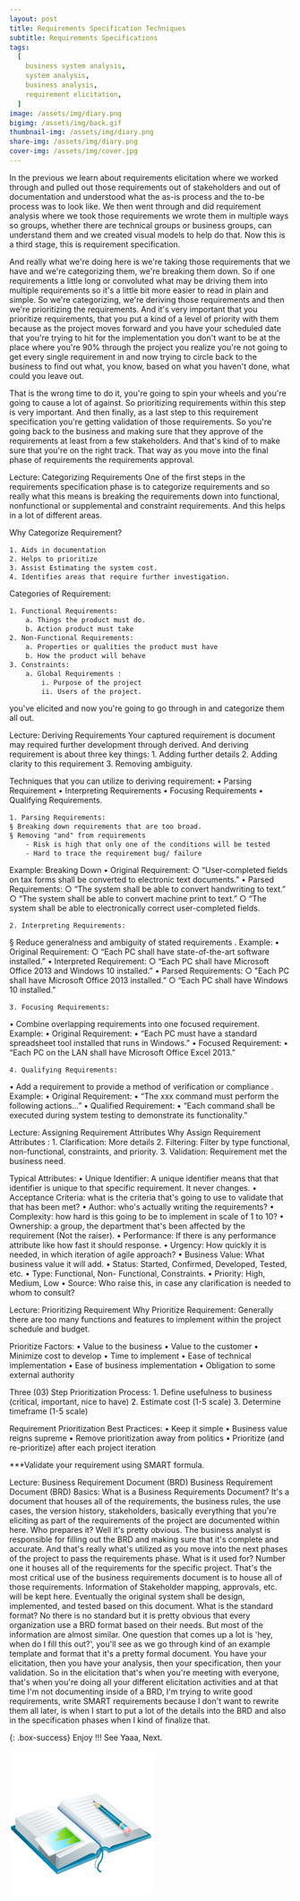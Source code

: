 ```yaml
---
layout: post
title: Requirements Specification Techniques
subtitle: Requirements Specifications
tags:
  [
    business system analysis,
    system analysis,
    business analysis,
    requirement elicitation,
  ]
image: /assets/img/diary.png
bigimg: /assets/img/back.gif
thumbnail-img: /assets/img/diary.png
share-img: /assets/img/diary.png
cover-img: /assets/img/cover.jpg
---
```


In the previous we learn about requirements elicitation where we worked through and pulled out those requirements out of stakeholders and out of documentation and understood what the as-is process and the to-be process was to look like. We then went through and did requirement analysis where we took those requirements we wrote them in multiple ways so groups, whether there are technical groups or business groups, can understand them and we created visual models to help do that. Now this is a third stage, this is requirement specification.

And really what we're doing here is we're taking those requirements that we have and we're categorizing them, we're breaking them down. So if one requirements a little long or convoluted what may be driving them into multiple requirements so it's a little bit more easier to read in plain and simple. So we're categorizing, we're deriving those requirements and then we're prioritizing the requirements. And it's very important that you prioritize requirements, that you put a kind of a level of priority with them because as the project moves forward and you have your scheduled date that you're trying to hit for the implementation you don't want to be at the place where you're 90% through the project you realize you're not going to get every single requirement in and now trying to circle back to the business to find out what, you know, based on what you haven't done, what could you leave out.

That is the wrong time to do it, you're going to spin your wheels and you're going to cause a lot of against. So prioritizing requirements within this step is very important. And then finally, as a last step to this requirement specification you're getting validation of those requirements. So you're going back to the business and making sure that they approve of the requirements at least from a few stakeholders. And that's kind of to make sure that you're on the right track. That way as you move into the final phase of requirements the requirements approval.

Lecture: Categorizing Requirements
One of the first steps in the requirements specification phase is to categorize requirements and so really what this means is breaking the requirements down into functional, nonfunctional or supplemental and constraint requirements. And this helps in a lot of different areas.

Why Categorize Requirement?

    1. Aids in documentation
    2. Helps to prioritize
    3. Assist Estimating the system cost.
    4. Identifies areas that require further investigation.

Categories of Requirement:

    1. Functional Requirements:
    	a. Things the product must do.
    	b. Action product must take
    2. Non-Functional Requirements:
    	a. Properties or qualities the product must have
    	b. How the product will behave
    3. Constraints:
    	a. Global Requirements :
    		i. Purpose of the project
    		ii. Users of the project.

you've elicited and now you're going to go through in and categorize them all out.

Lecture: Deriving Requirements
Your captured requirement is document may required further development through derived. And deriving requirement is about three key things: 1. Adding further details 2. Adding clarity to this requirement 3. Removing ambiguity.

Techniques that you can utilize to deriving requirement:
• Parsing Requirement
• Interpreting Requirements
• Focusing Requirements
• Qualifying Requirements.

    1. Parsing Requirements:
    § Breaking down requirements that are too broad.
    § Removing "and" from requirements
    	- Risk is high that only one of the conditions will be tested
    	- Hard to trace the requirement bug/ failure

Example: Breaking Down
• Original Requirement:
○ “User-completed fields on tax forms shall be converted to electronic text documents.”
• Parsed Requirements:
○ “The system shall be able to convert handwriting to text.”
○ “The system shall be able to convert machine print to text.”
○ “The system shall be able to electronically correct user-completed fields.

    2. Interpreting Requirements:

§ Reduce generalness and ambiguity of stated requirements .
Example:
• Original Requirement:
○ “Each PC shall have state-of-the-art software installed.”
• Interpreted Requirement:
○ “Each PC shall have Microsoft Office 2013 and Windows 10 installed.”
• Parsed Requirements:
○ "Each PC shall have Microsoft Office 2013 installed.”
○ “Each PC shall have Windows 10 installed."

    3. Focusing Requirements:

• Combine overlapping requirements into one focused requirement.
Example:
• Original Requirement:
• “Each PC must have a standard spreadsheet tool installed that runs in Windows.”
• Focused Requirement:
• “Each PC on the LAN shall have Microsoft Office Excel 2013.”

    4. Qualifying Requirements:

• Add a requirement to provide a method of verification or compliance .
Example:
• Original Requirement:
• “The xxx command must perform the following actions…”
• Qualified Requirement:
• “Each command shall be executed during system testing to demonstrate its functionality.”

Lecture: Assigning Requirement Attributes
Why Assign Requirement Attributes : 1. Clarification: More details 2. Filtering: Filter by type functional, non-functional, constraints, and priority. 3. Validation: Requirement met the business need.

Typical Attributes:
• Unique Identifier: A unique identifier means that that identifier is unique to that specific requirement. It never changes.
• Acceptance Criteria: what is the criteria that's going to use to validate that that has been met?
• Author: who's actually writing the requirements?
• Complexity: how hard is this going to be to implement in scale of 1 to 10?
• Ownership: a group, the department that's been affected by the requirement (Not the raiser).
• Performance: If there is any performance attribute like how fast it should response.
• Urgency: How quickly it is needed, in which iteration of agile approach?
• Business Value: What business value it will add.
• Status: Started, Confirmed, Developed, Tested, etc.
• Type: Functional, Non- Functional, Constraints.
• Priority: High, Medium, Low
• Source: Who raise this, in case any clarification is needed to whom to consult?

Lecture: Prioritizing Requirement
Why Prioritize Requirement:
Generally there are too many functions and features to implement within the project schedule and budget.

Prioritize Factors:
• Value to the business
• Value to the customer
• Minimize cost to develop
• Time to implement
• Ease of technical implementation
• Ease of business implementation
• Obligation to some external authority

Three (03) Step Prioritization Process: 1. Define usefulness to business (critical, important, nice to have) 2. Estimate cost (1-5 scale) 3. Determine timeframe (1-5 scale)

Requirement Prioritization Best Practices:
• Keep it simple
• Business value reigns supreme
• Remove prioritization away from politics
• Prioritize (and re-prioritize) after each project iteration

\*\*\*Validate your requirement using SMART formula.

Lecture: Business Requirement Document (BRD)
Business Requirement Document (BRD) Basics:
What is a Business Requirements Document?
It's a document that houses all of the requirements, the business rules, the use cases, the version history, stakeholders, basically everything that you're eliciting as part of the requirements of the project are documented within here.
Who prepares it?
Well it's pretty obvious. The business analyst is responsible for filling out the BRD and making sure that it's complete and accurate. And that's really what's utilized as you move into the next phases of the project to pass the requirements phase.
What is it used for?
Number one it houses all of the requirements for the specific project. That's the most critical use of the business requirements document is to house all of those requirements. Information of Stakeholder mapping, approvals, etc. will be kept here. Eventually the original system shall be design, implemented, and tested based on this document.
What is the standard format?
No there is no standard but it is pretty obvious that every organization use a BRD format based on their needs. But most of the information are almost similar.
One question that comes up a lot is 'hey, when do I fill this out?', you'll see as we go through kind of an example template and format that it's a pretty formal document. You have your elicitation, then you have your analysis, then your specification, then your validation. So in the elicitation that's when you're meeting with everyone, that's when you're doing all your different elicitation activities and at that time I'm not documenting inside of a BRD, I'm trying to write good requirements, write SMART requirements because I don't want to rewrite them all later, is when I start to put a lot of the details into the BRD and also in the specification phases when I kind of finalize that.

{: .box-success}
Enjoy !!!
See Yaaa, Next.

![Diary](/assets/img/diary.png "Diary")
